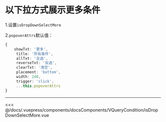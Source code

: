 # 以下拉方式展示更多条件

1.设置`isDropDownSelectMore`

2.`popoverAttrs`默认值：

```ts
{
    showTxt: '更多',
     title: '所有条件',
     allTxt: '全选',
     reverseTxt: '反选',
     clearTxt: '清空',
     placement: 'bottom',
     width: 240,
     trigger: 'click',
     ...this.popoverAttrs
}
```

---

<common-code-format>
  <docsComponents-VQueryCondition-isDropDownSelectMore slot="source"></docsComponents-VQueryCondition-isDropDownSelectMore>

<<< @/docs/.vuepress/components/docsComponents/VQueryCondition/isDropDownSelectMore.vue
</common-code-format>

